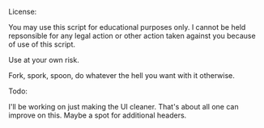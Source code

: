 License:

You may use this script for educational purposes only.  I cannot be held repsonsible for any legal action or other action taken against you because of use of this script.

Use at your own risk.

Fork, spork, spoon, do whatever the hell you want with it otherwise.

Todo:

I'll be working on just making the UI cleaner.  That's about all one can improve on this.  Maybe a spot for additional headers.